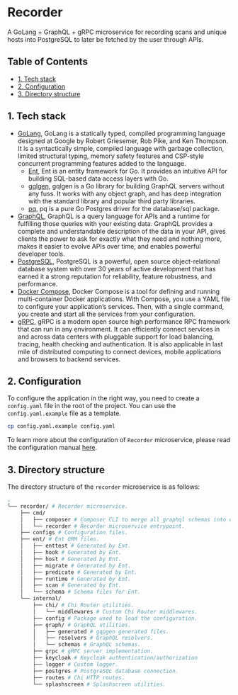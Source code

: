 # Recorder <!-- omit in toc -->

A GoLang + GraphQL + gRPC microservice for recording scans and unique hosts into PostgreSQL to later be fetched by the user through APIs.

## Table of Contents <!-- omit in toc -->

- [1. Tech stack](#1-tech-stack)
- [2. Configuration](#2-configuration)
- [3. Directory structure](#3-directory-structure)

## 1. Tech stack

- [GoLang](https://golang.org/), GoLang is a statically typed, compiled programming language designed at Google by Robert Griesemer, Rob Pike, and Ken Thompson. It is a syntactically simple, compiled language with garbage collection, limited structural typing, memory safety features and CSP-style concurrent programming features added to the language.
  - [Ent](https://entgo.io/), Ent is an entity framework for Go. It provides an intuitive API for building SQL-based data access layers with Go.
  - [gqlgen](https://gqlgen.com/), gqlgen is a Go library for building GraphQL servers without any fuss. It works with any object graph, and has deep integration with the standard library and popular third party libraries.
  - [pq](https://github.com/lib/pq), pq is a pure Go Postgres driver for the database/sql package.
- [GraphQL](https://graphql.org/), GraphQL is a query language for APIs and a runtime for fulfilling those queries with your existing data. GraphQL provides a complete and understandable description of the data in your API, gives clients the power to ask for exactly what they need and nothing more, makes it easier to evolve APIs over time, and enables powerful developer tools.
- [PostgreSQL](https://www.postgresql.org/), PostgreSQL is a powerful, open source object-relational database system with over 30 years of active development that has earned it a strong reputation for reliability, feature robustness, and performance.
- [Docker Compose](https://docs.docker.com/compose/), Docker Compose is a tool for defining and running multi-container Docker applications. With Compose, you use a YAML file to configure your application’s services. Then, with a single command, you create and start all the services from your configuration.
- [gRPC](https://grpc.io/), gRPC is a modern open source high performance RPC framework that can run in any environment. It can efficiently connect services in and across data centers with pluggable support for load balancing, tracing, health checking and authentication. It is also applicable in last mile of distributed computing to connect devices, mobile applications and browsers to backend services.

## 2. Configuration

To configure the application in the right way, you need to create a `config.yaml` file in the root of the project. You can use the `config.yaml.example` file as a template.

```bash
cp config.yaml.example config.yaml
```

To learn more about the configuration of `Recorder` microservice, please read the configuration manual [here](./configs/README.md).

## 3. Directory structure

The directory structure of the `recorder` microservice is as follows:

```bash
.
└── recorder/ # Recorder microservice.
    ├── cmd/
    │   ├── composer # Composer CLI to merge all graphql schemas into one.
    │   └── recorder # Recorder microservice entrypoint.
    ├── configs # Configuration files.
    ├── ent/ # Ent ORM files.
    │   ├── enttest # Generated by Ent.
    │   ├── hook # Generated by Ent.
    │   ├── host # Generated by Ent.
    │   ├── migrate # Generated by Ent.
    │   ├── predicate # Generated by Ent.
    │   ├── runtime # Generated by Ent.
    │   ├── scan # Generated by Ent.
    │   └── schema # Schema files for Ent.
    └── internal/
        ├── chi/ # Chi Router utilities.
        │   └── middlewares # Custom Chi Router middlewares.
        ├── config # Package used to load the configuration.
        ├── graph/ # GraphQL utilities.
        │   ├── generated # gqpgen generated files.
        │   ├── resolvers # GraphQL resolvers.
        │   └── schemas # GraphQL schemas.
        ├── grpc # gRPC server implementation.
        ├── keycloak # Keycloak authentication/authorization
        ├── logger # Custom logger.
        ├── postgres # PostgreSQL database connection.
        ├── routes # Chi HTTP routes.
        └── splashscreen # Splashscreen utilities.
```
